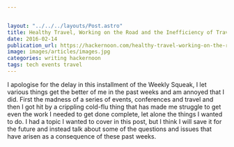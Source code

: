 ```yaml
---


layout: "../../../layouts/Post.astro"
title: Healthy Travel, Working on the Road and the Inefficiency of Travel
date: 2016-02-14
publication_url: https://hackernoon.com/healthy-travel-working-on-the-road-and-the-inefficiency-of-travel-ab40e43c9298
image: images/articles/images.jpg
categories: writing hackernoon
tags: tech events travel
---
```


I apologise for the delay in this installment of the Weekly Squeak, I let various things get the better of me in the past weeks and am annoyed that I did. First the madness of a series of events, conferences and travel and then I got hit by a crippling cold-flu thing that has made me struggle to get even the work I needed to get done complete, let alone the things I wanted to do. I had a topic I wanted to cover in this post, but I think I will save it for the future and instead talk about some of the questions and issues that have arisen as a consequence of these past weeks.
